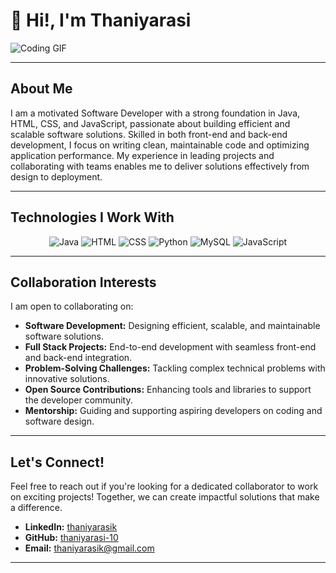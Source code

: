 # 👋 Hi!, I'm Thaniyarasi

![Coding GIF](https://media.giphy.com/media/L1R1tvI9svkIWwpVYr/giphy.gif)

---

##  About Me

I am a motivated Software Developer with a strong foundation in Java, HTML, CSS, and JavaScript, passionate about building efficient and scalable software solutions. Skilled in both front-end and back-end development, I focus on writing clean, maintainable code and optimizing application performance. My experience in leading projects and collaborating with teams enables me to deliver solutions effectively from design to deployment.

---

## Technologies I Work With

<p align="center">
  <img src="https://img.icons8.com/color/48/000000/java-coffee-cup-logo.png" alt="Java" />
  <img src="https://img.icons8.com/color/48/000000/html-5.png" alt="HTML" />
  <img src="https://img.icons8.com/color/48/000000/css3.png" alt="CSS" />
  <img src="https://img.icons8.com/color/48/000000/python.png" alt="Python" />
  <img src="https://img.icons8.com/color/48/000000/mysql-logo.png" alt="MySQL" />
  <img src="https://img.icons8.com/color/48/000000/javascript.png" alt="JavaScript" />


---

## Collaboration Interests

I am open to collaborating on:

- **Software Development:** Designing efficient, scalable, and maintainable software solutions.
- **Full Stack Projects:** End-to-end development with seamless front-end and back-end integration.
- **Problem-Solving Challenges:** Tackling complex technical problems with innovative solutions.
- **Open Source Contributions:** Enhancing tools and libraries to support the developer community.
- **Mentorship:** Guiding and supporting aspiring developers on coding and software design.


---

## Let's Connect!

Feel free to reach out if you're looking for a dedicated collaborator to work on exciting projects! Together, we can create impactful solutions that make a difference.

- **LinkedIn:** [thaniyarasik](www.linkedin.com/in/thaniyarasik)
- **GitHub:** [thaniyarasi-10](https://github.com/thaniyarasi-10)
- **Email:** thaniyarasik@gmail.com

---


